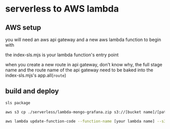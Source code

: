 # serverless to AWS lambda

## AWS setup

you will need an aws api gateway and a new aws lambda function to begin with

the index-sls.mjs is your lambda function's entry point

when you create a new route in api gateway, don't know why, the full stage name and the route name of the api gateway need to be baked into the index-sls.mjs's app.all(`route`)

## build and deploy

```bash
sls package

aws s3 cp ./serverless/lambda-mongo-grafana.zip s3://[bucket name]/[path key]

aws lambda update-function-code --function-name [your lambda name] --s3-bucket [bucket name] --s3-key [path key] --region [region of your lambda]
```